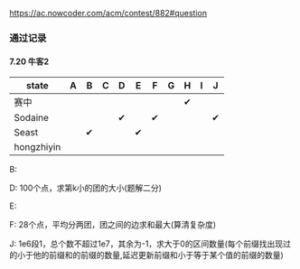 https://ac.nowcoder.com/acm/contest/882#question

### 通过记录

#### 7.20 牛客2

| state      | A    | B    | C    | D    | E    | F    | G    | H    | I    | J    |
| ---------- | ---- | ---- | ---- | ---- | ---- | ---- | ---- | ---- | ---- | ---- |
| 赛中       |      |      |      |      |      |      |      | ✔    |      |      |
| Sodaine    |      |      |      | ✔    |      | ✔    |      |      |      | ✔    |
| Seast      |      | ✔    |      |      | ✔    |      |      |      |      |      |
| hongzhiyin |      |      |      |      |      |      |      |      |      |      |

B: 

D: 100个点，求第k小的团的大小(题解二分)

E: 

F: 28个点，平均分两团，团之间的边求和最大(算清复杂度)

J: 1e6段1，总个数不超过1e7，其余为-1，求大于0的区间数量(每个前缀找出现过的小于他的前缀和的前缀的数量,延迟更新前缀和小于等于某个值的前缀的数量)
